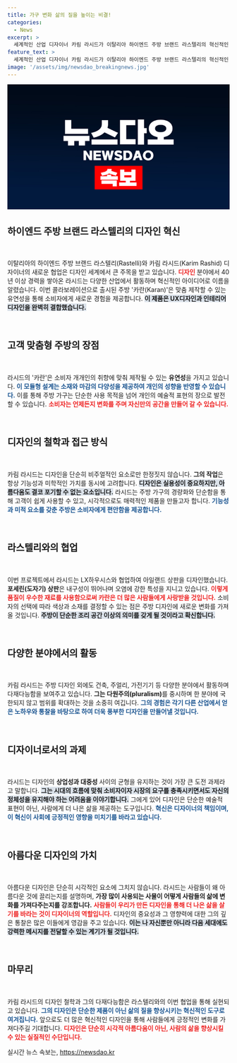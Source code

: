 ```yaml
---
title: 가구 변화 삶의 질을 높이는 비결!
categories:
  - News
excerpt: >
  세계적인 산업 디자이너 카림 라시드가 이탈리아 하이엔드 주방 브랜드 라스텔리의 혁신적인 모듈형 주방 카란을 선보였습니다. 40년 경력의 라시드는 디자인의 본질에 대해 이야기하며, 아름다움과 기능성의 완벽한 조화를 추구합니다.
feature_text: >
  세계적인 산업 디자이너 카림 라시드가 이탈리아 하이엔드 주방 브랜드 라스텔리의 혁신적인 모듈형 주방 카란을 선보였습니다. 40년 경력의 라시드는 디자인의 본질에 대해 이야기하며, 아름다움과 기능성의 완벽한 조화를 추구합니다.
image: '/assets/img/newsdao_breakingnews.jpg'
---
```


<p><img src="/assets/img/newsdao_breakingnews.jpg" alt="firstkoreanews 속보" /></p>

<h2 data-ke-size="size26">하이엔드 주방 브랜드 라스텔리의 디자인 혁신</h2>

<p data-ke-size="size16">&nbsp;</p> 

<p>이탈리아의 하이엔드 주방 브랜드 라스텔리(Rastelli)와 카림 라시드(Karim Rashid) 디자이너의 새로운 협업은 디자인 세계에서 큰 주목을 받고 있습니다. <b><span style="color: #ee2323;">디자인</span></b> 분야에서 40년 이상 경력을 쌓아온 라시드는 다양한 산업에서 활동하며 혁신적인 아이디어로 이름을 알렸습니다. 이번 콜라보레이션으로 출시된 주방 '카란(Karan)'은 맞춤 제작할 수 있는 유연성을 통해 소비자에게 새로운 경험을 제공합니다. <b><span style="background-color: #21538527;">이 제품은 UX디자인과 인테리어 디자인을 완벽히 결합했습니다.</span></b></p>

<p data-ke-size="size16">&nbsp;</p>

<h2 data-ke-size="size26">고객 맞춤형 주방의 장점</h2>

<p data-ke-size="size16">&nbsp;</p>

<p>라시드의 '카란'은 소비자 개개인의 취향에 맞춰 제작될 수 있는 <b>유연성</b>을 가지고 있습니다. <b><span style="color: #1a5490;">이 모듈형 설계는 소재와 마감의 다양성을 제공하여 개인의 성향을 반영할 수 있습니다.</span></b> 이를 통해 주방 가구는 단순한 사용 목적을 넘어 개인의 예술적 표현의 장으로 발전할 수 있습니다. <b><span style="color: #ee2323;">소비자는 언제든지 변화를 주며 자신만의 공간을 만들어 갈 수 있습니다.</span></b></p>

<p data-ke-size="size16">&nbsp;</p>

<h2 data-ke-size="size26">디자인의 철학과 접근 방식</h2>

<p data-ke-size="size16">&nbsp;</p>

<p>카림 라시드는 디자인을 단순히 비주얼적인 요소로만 한정짓지 않습니다. <b>그의 작업</b>은 항상 기능성과 미학적인 가치를 동시에 고려합니다. <b><span style="background-color: #21538527;">디자인은 실용성이 중요하지만, 아름다움도 결코 포기할 수 없는 요소입니다.</span></b> 라시드는 주방 가구의 경량화와 단순함을 통해 고객이 쉽게 사용할 수 있고, 시각적으로도 매력적인 제품을 만들고자 합니다. <b><span style="color: #1a5490;">기능성과 미적 요소를 갖춘 주방은 소비자에게 편안함을 제공합니다.</span></b></p>

<p data-ke-size="size16">&nbsp;</p>

<h2 data-ke-size="size26">라스텔리와의 협업</h2>

<p data-ke-size="size16">&nbsp;</p>

<p>이번 프로젝트에서 라시드는 LX하우시스와 협업하여 아일랜드 상판을 디자인했습니다. <b>포세린(도자기) 상판</b>은 내구성이 뛰어나며 오염에 강한 특성을 지니고 있습니다. <b><span style="color: #ee2323;">이렇게 품질이 우수한 재료를 사용함으로써 카란은 더 많은 사람들에게 사랑받을 것입니다.</span></b> 소비자의 선택에 따라 색상과 소재를 결정할 수 있는 점은 주방 디자인에 새로운 변화를 가져올 것입니다. <b><span style="background-color: #21538527;">주방이 단순한 조리 공간 이상의 의미를 갖게 될 것이라고 확신합니다.</span></b></p>

<p data-ke-size="size16">&nbsp;</p>

<h2 data-ke-size="size26">다양한 분야에서의 활동</h2>

<p data-ke-size="size16">&nbsp;</p>

<p>카림 라시드는 주방 디자인 외에도 건축, 주얼리, 가전기기 등 다양한 분야에서 활동하며 다재다능함을 보여주고 있습니다. <b>그는 다원주의(pluralism)</b>를 중시하며 한 분야에 국한되지 않고 범위를 확대하는 것을 소중히 여깁니다. <b><span style="color: #1a5490;">그의 경험은 각기 다른 산업에서 얻은 노하우와 통찰을 바탕으로 하여 더욱 풍부한 디자인을 만들어낼 것입니다.</span></b></p>

<p data-ke-size="size16">&nbsp;</p>

<h2 data-ke-size="size26">디자이너로서의 과제</h2>

<p data-ke-size="size16">&nbsp;</p>

<p>라시드는 디자인의 <b>상업성과 대중성</b> 사이의 균형을 유지하는 것이 가장 큰 도전 과제라고 말합니다. <b><span style="background-color: #21538527;">그는 시대의 흐름에 맞춰 소비자이자 시장의 요구를 충족시키면서도 자신의 정체성을 유지해야 하는 어려움을 이야기합니다.</span></b> 그에게 있어 디자인은 단순한 예술적 표현이 아닌, 사람에게 더 나은 삶을 제공하는 도구입니다. <b><span style="color: #1a5490;">혁신은 디자이너의 책임이며, 이 혁신이 사회에 긍정적인 영향을 미치기를 바라고 있습니다.</span></b></p>

<p data-ke-size="size16">&nbsp;</p>

<h2 data-ke-size="size26">아름다운 디자인의 가치</h2>

<p data-ke-size="size16">&nbsp;</p>

<p>아름다운 디자인은 단순히 시각적인 요소에 그치지 않습니다. 라시드는 사람들이 왜 아름다운 것에 끌리는지를 설명하며, <b>가장 많이 사용되는 사물이 어떻게 사람들의 삶에 변화를 가져다주는지를 강조합니다.</b> <b><span style="color: #ee2323;">사람들이 우리가 만든 디자인을 통해 더 나은 삶을 살기를 바라는 것이 디자이너의 역할입니다.</span></b> 디자인의 중요성과 그 영향력에 대한 그의 깊은 통찰은 많은 이들에게 영감을 주고 있습니다. <b><span style="background-color: #21538527;">이는 나 자신뿐만 아니라 다음 세대에도 강력한 메시지를 전달할 수 있는 계기가 될 것입니다.</span></b></p>

<p data-ke-size="size16">&nbsp;</p>

<h2 data-ke-size="size26">마무리</h2>

<p data-ke-size="size16">&nbsp;</p>

<p>카림 라시드의 디자인 철학과 그의 다재다능함은 라스텔리와의 이번 협업을 통해 실현되고 있습니다. <b><span style="color: #1a5490;">그의 디자인은 단순한 제품이 아닌 삶의 질을 향상시키는 혁신적인 도구로 여겨집니다.</span></b> 앞으로도 더 많은 혁신적인 디자인을 통해 사람들에게 긍정적인 변화를 가져다주길 기대합니다. <b><span style="color: #ee2323;">디자인은 단순히 시각적 아름다움이 아닌, 사람의 삶을 향상시킬 수 있는 실질적인 수단입니다.</span></b></p>
실시간 뉴스 속보는, <a href="https://newsdao.kr" rel="dofollow">https://newsdao.kr</a>


